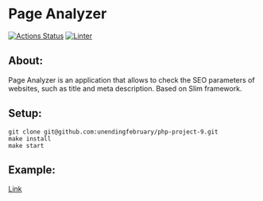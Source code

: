 # Page Analyzer

[![Actions Status](https://github.com/absque96/php-project-9/workflows/hexlet-check/badge.svg)](https://github.com/absque96/php-project-9/actions)
[![Linter](https://github.com/unendingfebruary/php-project-9/actions/workflows/check.yml/badge.svg)](https://github.com/unendingfebruary/php-project-9/actions/workflows/check.yml)

## About:

Page Analyzer is an application that allows to check the SEO parameters of websites, such as title and meta description. Based on Slim framework.

## Setup:

```
git clone git@github.com:unendingfebruary/php-project-9.git
make install
make start
```

## Example:

<a href="https://php-project-9-production-0b21.up.railway.app/">Link</a>
